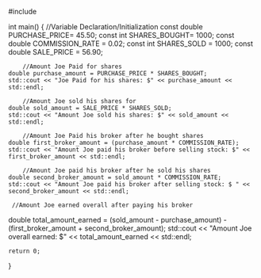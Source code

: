 #include <iostream>


int main() {
         //Variable Declaration/Initialization
    const double PURCHASE_PRICE= 45.50;
    const int SHARES_BOUGHT= 1000;
    const double COMMISSION_RATE = 0.02;
    const int SHARES_SOLD = 1000;
    const double SALE_PRICE = 56.90;

        //Amount Joe Paid for shares
    double purchase_amount = PURCHASE_PRICE * SHARES_BOUGHT;
    std::cout << "Joe Paid for his shares: $" << purchase_amount << std::endl;

        //Amount Joe sold his shares for
    double sold_amount = SALE_PRICE * SHARES_SOLD;
    std::cout << "Amount Joe sold his shares: $" << sold_amount << std::endl;

        //Amount Joe Paid his broker after he bought shares
    double first_broker_amount = (purchase_amount * COMMISSION_RATE);
    std::cout << "Amount Joe paid his broker before selling stock: $" << first_broker_amount << std::endl;

        //Amount Joe paid his broker after he sold his shares
    double second_broker_amount = sold_amount * COMMISSION_RATE;
    std::cout << "Amount Joe paid his broker after selling stock: $ " << second_broker_amount << std::endl;

     //Amount Joe earned overall after paying his broker
   double total_amount_earned = (sold_amount - purchase_amount) - (first_broker_amount + second_broker_amount);
    std::cout << "Amount Joe overall earned: $" << total_amount_earned << std::endl;

    return 0;
}



